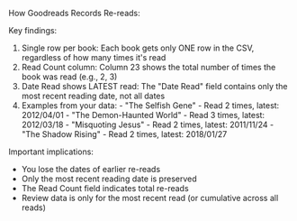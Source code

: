   How Goodreads Records Re-reads:

  Key findings:

  1. Single row per book: Each book gets only ONE row in the CSV, regardless of how many times it's read
  2. Read Count column: Column 23 shows the total number of times the book was read (e.g., 2, 3)
  3. Date Read shows LATEST read: The "Date Read" field contains only the most recent reading date, not all dates
  4. Examples from your data:
    - "The Selfish Gene" - Read 2 times, latest: 2012/04/01
    - "The Demon-Haunted World" - Read 3 times, latest: 2012/03/18
    - "Misquoting Jesus" - Read 2 times, latest: 2011/11/24
    - "The Shadow Rising" - Read 2 times, latest: 2018/01/27

  Important implications:
  - You lose the dates of earlier re-reads
  - Only the most recent reading date is preserved
  - The Read Count field indicates total re-reads
  - Review data is only for the most recent read (or cumulative across all reads)